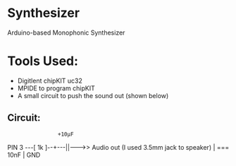Synthesizer
===========

Arduino-based Monophonic Synthesizer


Tools Used:
===========

- Digitlent chipKIT uc32
- MPIDE to program chipKIT
- A small circuit to push the sound out (shown below)


Circuit:
---------
                    +10µF 
PIN 3 ---[ 1k ]--+---||--->> Audio out (I used 3.5mm jack to speaker)
                  |
                 === 10nF
                  |
                GND

